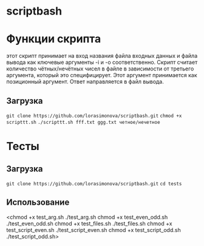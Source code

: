 # scriptbash
# Функции скрипта
этот скрипт принимает на вход названия файла входных данных и файла вывода как ключевые аргументы -i и -o соответственно. Скрипт считает количество чётных/нечётных чисел в файле в зависимости от третьего аргумента, который это специфицирует. Этот аргумент принимается  как позиционный аргумент. Ответ направляется в файл вывода.
## Загрузка
`git clone https://github.com/lorasimonova/scriptbash.git`
  `chmod +x scripttt.sh`
  `./scripttt.sh fff.txt ggg.txt четное/нечетное`


# Тесты
## Загрузка
  `git clone https://github.com/lorasimonova/scriptbash.git`
  `cd tests`

## Использование 

  <chmod +x test_arg.sh
  ./test_arg.sh
  chmod +x test_even_odd.sh
  ./test_even_odd.sh
  chmod +x test_files.sh
  ./test_files.sh
  chmod +x test_script_even.sh
  ./test_script_even.sh
  chmod +x test_script_odd.sh
  ./test_script_odd.sh>
